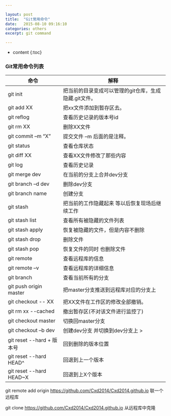 ```yaml
---

layout: post
title:  "Git常用命令"
date:   2015-08-10 09:16:10
categories: others
excerpt: git command

---
```


* content
{:toc}


### Git常用命令列表

命令|解释
---|---
git init                | 把当前的目录变成可以管理的git仓库，生成隐藏.git文件。  
git add XX              | 把xx文件添加到暂存区去。 
git reflog              | 查看历史记录的版本号id 
git rm XX               | 删除XX文件 
git commit –m “X”       | 提交文件 –m 后面的是注释。
git status              | 查看仓库状态  
git diff XX             | 查看XX文件修改了那些内容    
git log                 | 查看历史记录     
git merge dev           | 在当前的分支上合并dev分支  
git branch –d dev       | 删除dev分支  
git branch name         | 创建分支  
git stash               | 把当前的工作隐藏起来 等以后恢复现场后继续工作  
git stash list          | 查看所有被隐藏的文件列表  
git stash apply         | 恢复被隐藏的文件，但是内容不删除  
git stash drop          | 删除文件
git stash pop           | 恢复文件的同时 也删除文件
git remote              | 查看远程库的信息  
git remote –v           | 查看远程库的详细信息
git branch              | 查看当前所有的分支  
git push origin master  | 把master分支推送到远程库对应的分支上
git checkout -- XX      | 把XX文件在工作区的修改全部撤销。    
git rm xx --cached      | 撤出暂存区(不对该文件进行监控了)
git checkout master     | 切换回master分支  
git checkout –b dev     | 创建dev分支 并切换到dev分支上  > 
git reset --hard + 版本号| 回到删除的版本位置 
git reset --hard HEAD^  | 回退到上一个版本
git reset --hard HEAD~X | 回退到上X个版本

git remote add origin https://github.com/Cxd2014/Cxd2014.github.io 联一个远程库
 
git clone https://github.com/Cxd2014/Cxd2014.github.io  从远程库中克隆  
